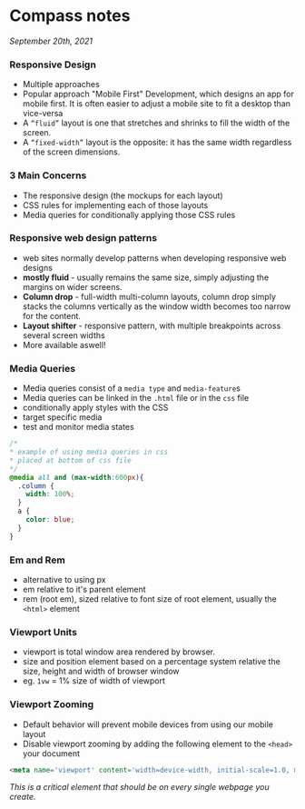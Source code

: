 # Compass notes
*September 20th, 2021*
### Responsive Design
  * Multiple approaches
  * Popular approach "Mobile First" Development, which designs an app for mobile first. It is often easier to adjust a mobile site to fit a desktop than vice-versa
  * A `“fluid”` layout is one that stretches and shrinks to fill the width of the screen.
  * A `“fixed-width”` layout is the opposite: it has the same width regardless of the screen dimensions.
### 3 Main Concerns
  * The responsive design (the mockups for each layout)
  * CSS rules for implementing each of those layouts
  * Media queries for conditionally applying those CSS rules
### Responsive web design patterns
  * web sites normally develop patterns when developing responsive web designs
  * **mostly fluid** - usually remains the same size, simply adjusting the margins on wider screens.
  * **Column drop** - full-width multi-column layouts, column drop simply stacks the columns vertically as the window width becomes too narrow for the content.
  * **Layout shifter** - responsive pattern, with multiple breakpoints across several screen widths
  * More available aswell!
### Media Queries
  * Media queries consist of a `media type` and  `media-feature`s
  * Media queries can be linked in the `.html` file or in the `css` file
  * conditionally apply styles with the CSS
  * target specific media
  * test and monitor media states
```css
/*
* example of using media queries in css
* placed at bottom of css file
*/
@media all and (max-width:600px){
  .column {
    width: 100%;
  }
  a {
    color: blue;
  }
}
```
### Em and Rem
  * alternative to using px
  * em relative to it's parent element
  * rem (root em), sized relative to font size of root element, usually the `<html>` element
### Viewport Units
  * viewport is total window area rendered by browser.
  * size and position element based on a percentage system relative the size, height and width of browser window
  * eg. `1vw` = 1% size of width of viewport
### Viewport Zooming
  * Default behavior will prevent mobile devices from using our mobile layout
  * Disable viewport zooming by adding the following element to the `<head>` your document
  ```html
  <meta name='viewport' content='width=device-width, initial-scale=1.0, maximum-scale=1.0' />
  ```
*This is a critical element that should be on every single webpage you create.*
